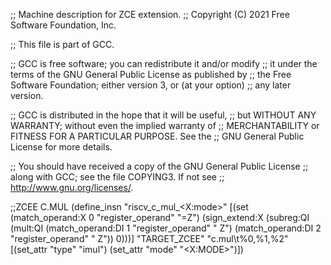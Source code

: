 ;; Machine description for ZCE extension.
;; Copyright (C) 2021 Free Software Foundation, Inc.

;; This file is part of GCC.

;; GCC is free software; you can redistribute it and/or modify
;; it under the terms of the GNU General Public License as published by
;; the Free Software Foundation; either version 3, or (at your option)
;; any later version.

;; GCC is distributed in the hope that it will be useful,
;; but WITHOUT ANY WARRANTY; without even the implied warranty of
;; MERCHANTABILITY or FITNESS FOR A PARTICULAR PURPOSE.  See the
;; GNU General Public License for more details.

;; You should have received a copy of the GNU General Public License
;; along with GCC; see the file COPYING3.  If not see
;; <http://www.gnu.org/licenses/>.

;;ZCEE C.MUL
(define_insn "riscv_c_mul_<X:mode>"
  [(set (match_operand:X                       0 "register_operand" "=Z")
	(sign_extend:X
	  (subreg:QI (mult:QI (match_operand:DI 1 "register_operand" " Z")
			      (match_operand:DI 2 "register_operand" " Z"))
		     0)))]
  "TARGET_ZCEE"
  "c.mul\t%0,%1,%2"
  [(set_attr "type" "imul")
   (set_attr "mode" "<X:MODE>")])
